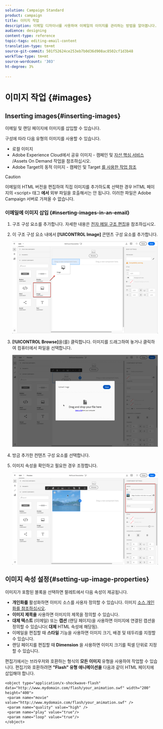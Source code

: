 ```yaml
---
solution: Campaign Standard
product: campaign
title: 이미지 작업
description: 이메일 디자이너를 사용하여 이메일의 이미지를 관리하는 방법을 알아봅니다.
audience: designing
content-type: reference
topic-tags: editing-email-content
translation-type: tm+mt
source-git-commit: 501f52624ce253eb7b0d36d908ac8502cf1d3b48
workflow-type: tm+mt
source-wordcount: '303'
ht-degree: 3%

---
```



# 이미지 작업 {#images}

## Inserting images{#inserting-images}

이메일 및 랜딩 페이지에 이미지를 삽입할 수 있습니다.

구성에 따라 다음 유형의 이미지를 사용할 수 있습니다.

* 로컬 이미지
* Adobe Experience Cloud에서 공유 이미지 - 캠페인 및 [자산 핵심 서비스](../../integrating/using/working-with-campaign-and-assets-core-service.md) /Assets On Demand 작업을 참조하십시오.
* Adobe Target의 동적 이미지 - 캠페인 및 Target [를 사용한 작업 참조](../../integrating/using/about-campaign-target-integration.md)

>[!CAUTION]
>
>이메일의 HTML 버전을 편집하여 직접 이미지를 추가하도록 선택한 경우 HTML 페이지의 &lt;script> 태그 **에서** 외부 파일을 호출해서는 안 됩니다. 이러한 파일은 Adobe Campaign 서버로 가져올 수 없습니다.

### 이메일에 이미지 삽입 {#inserting-images-in-an-email}

1. 구조 구성 요소를 추가합니다. 자세한 내용은 [전자 메일 구조 편집](../../designing/using/designing-from-scratch.md#defining-the-email-structure)을 참조하십시오.
1. 이 구조 구성 요소 내에서 **[!UICONTROL Image]** 콘텐츠 구성 요소를 추가합니다.

   ![](assets/des_insert_images_1.png)

1. **[!UICONTROL Browse]**&#x200B;을(를) 클릭합니다. 이미지를 드래그하여 놓거나 클릭하여 컴퓨터에서 파일을 선택합니다.

   ![](assets/des_insert_images_2.png)

1. 방금 추가한 컨텐츠 구성 요소를 선택합니다.
1. 이미지 속성을 확인하고 필요한 경우 조정합니다.

   ![](assets/des_insert_images_3.png)

## 이미지 속성 설정{#setting-up-image-properties}

이미지가 포함된 블록을 선택하면 팔레트에서 다음 속성이 제공됩니다.

* **개인화를** 활성화하면 이미지 소스를 사용자 정의할 수 있습니다. 이미지 [소스 개인화를 참조하십시오](../../designing/using/personalization.md#personalizing-an-image-source).
* **이미지 제목을** 사용하면 이미지의 제목을 정의할 수 있습니다.
* **대체 텍스트** (이메일) 또는 **캡션** (랜딩 페이지)을 사용하면 이미지에 연결된 캡션을 정의할 수 있습니다( **대체** HTML 속성에 해당됨).
* 이메일을 편집할 때 **스타일** 기능을 사용하면 이미지 크기, 배경 및 테두리를 지정할 수 있습니다.
* 랜딩 페이지를 편집할 때 **Dimension** 을 사용하면 이미지 크기를 픽셀 단위로 지정할 수 있습니다.

편집기에서는 브라우저와 호환하는 형식의 **모든 이미지** 유형을 사용하여 작업할 수 있습니다. 편집기와 호환하려면 **&quot;Flash&quot; 유형 애니메이션을** 다음과 같이 HTML 페이지에 삽입해야 합니다.

```
<object type="application/x-shockwave-flash" data="http://www.mydomain.com/flash/your_animation.swf" width="200" height="400">
 <param name="movie" value="http://www.mydomain.com/flash/your_animation.swf" />
 <param name="quality" value="high" />
 <param name="play" value="true"/>
 <param name="loop" value="true"/> 
</object>
```

<!--
## Modifying images with the Adobe Creative SDK{#modifying-images-with-the-adobe-creative-sdk}

You can edit images and use a complete set of features powered by the Adobe Creative SDK to enhance your images directly in the content editor when editing emails or landing pages.

The image editor offers a powerful, full-featured image editing UI component that allows you to edit images and apply effects and frames, original high-quality stickers, beautiful overlays, fun features like tilt shift and color splash, pro-level adjustments and more.

To modify an image with the Adobe Creative SDK:

1. Select the image.
1. In the toolbar, click the Creative Cloud icon.

   ![](assets/des_creative_sdk_icon.png)

1. Select the tool you want to use through the icons on the top of the window to modify the image.

   ![](assets/email_designer_ccsdktoolbar.png)

1. Click **[!UICONTROL Save]** when modifications are done. The updated image is saved on Adobe Campaign server and ready to be used.

>[!NOTE]
>
>Tools offered in the image editor cannot be customized.
-->
